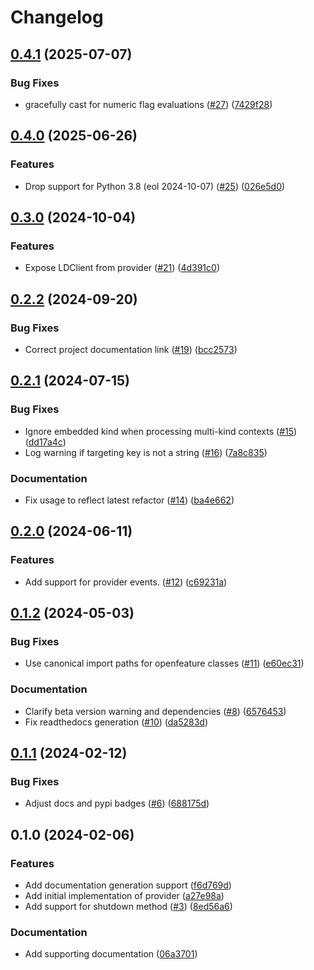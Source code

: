 # Changelog

## [0.4.1](https://github.com/launchdarkly/openfeature-python-server/compare/0.4.0...0.4.1) (2025-07-07)


### Bug Fixes

* gracefully cast for numeric flag evaluations ([#27](https://github.com/launchdarkly/openfeature-python-server/issues/27)) ([7429f28](https://github.com/launchdarkly/openfeature-python-server/commit/7429f28824fadfb994960dcd698e89761aebe44e))

## [0.4.0](https://github.com/launchdarkly/openfeature-python-server/compare/0.3.0...0.4.0) (2025-06-26)


### Features

* Drop support for Python 3.8 (eol 2024-10-07) ([#25](https://github.com/launchdarkly/openfeature-python-server/issues/25)) ([026e5d0](https://github.com/launchdarkly/openfeature-python-server/commit/026e5d0e21011c9c64a4de575c96516f394ef7ab))

## [0.3.0](https://github.com/launchdarkly/openfeature-python-server/compare/0.2.2...0.3.0) (2024-10-04)


### Features

* Expose LDClient from provider ([#21](https://github.com/launchdarkly/openfeature-python-server/issues/21)) ([4d391c0](https://github.com/launchdarkly/openfeature-python-server/commit/4d391c0679c5c3264c70933df55d428c0b5d2319))

## [0.2.2](https://github.com/launchdarkly/openfeature-python-server/compare/0.2.1...0.2.2) (2024-09-20)


### Bug Fixes

* Correct project documentation link ([#19](https://github.com/launchdarkly/openfeature-python-server/issues/19)) ([bcc2573](https://github.com/launchdarkly/openfeature-python-server/commit/bcc25731069146db6931223751c8dfa74e5ac1c0))

## [0.2.1](https://github.com/launchdarkly/openfeature-python-server/compare/0.2.0...0.2.1) (2024-07-15)


### Bug Fixes

* Ignore embedded kind when processing multi-kind contexts ([#15](https://github.com/launchdarkly/openfeature-python-server/issues/15)) ([dd17a4c](https://github.com/launchdarkly/openfeature-python-server/commit/dd17a4c2cc69804eff1faa2c45b84b0048a816e8))
* Log warning if targeting key is not a string ([#16](https://github.com/launchdarkly/openfeature-python-server/issues/16)) ([7a8c835](https://github.com/launchdarkly/openfeature-python-server/commit/7a8c835f39caf25791989d521d1f44d18d9c5586))


### Documentation

* Fix usage to reflect latest refactor ([#14](https://github.com/launchdarkly/openfeature-python-server/issues/14)) ([ba4e662](https://github.com/launchdarkly/openfeature-python-server/commit/ba4e6621bbf03977e7a8dc8bbe36171609a21f61))

## [0.2.0](https://github.com/launchdarkly/openfeature-python-server/compare/0.1.2...0.2.0) (2024-06-11)


### Features

* Add support for provider events. ([#12](https://github.com/launchdarkly/openfeature-python-server/issues/12)) ([c69231a](https://github.com/launchdarkly/openfeature-python-server/commit/c69231a48a6483d789d99474e6ae3d83ffcb18d1))

## [0.1.2](https://github.com/launchdarkly/openfeature-python-server/compare/0.1.1...0.1.2) (2024-05-03)


### Bug Fixes

* Use canonical import paths for openfeature classes ([#11](https://github.com/launchdarkly/openfeature-python-server/issues/11)) ([e60ec31](https://github.com/launchdarkly/openfeature-python-server/commit/e60ec315812952933cb253b6628ef5446f62edc6))


### Documentation

* Clarify beta version warning and dependencies ([#8](https://github.com/launchdarkly/openfeature-python-server/issues/8)) ([6576453](https://github.com/launchdarkly/openfeature-python-server/commit/65764536ace64875a007def5f1881e59a533539b))
* Fix readthedocs generation ([#10](https://github.com/launchdarkly/openfeature-python-server/issues/10)) ([da5283d](https://github.com/launchdarkly/openfeature-python-server/commit/da5283d1e8e417a43d63acfd5ee1d045fd63651c))

## [0.1.1](https://github.com/launchdarkly/openfeature-python-server/compare/0.1.0...0.1.1) (2024-02-12)


### Bug Fixes

* Adjust docs and pypi badges ([#6](https://github.com/launchdarkly/openfeature-python-server/issues/6)) ([688175d](https://github.com/launchdarkly/openfeature-python-server/commit/688175d1eaa13186fe061079e01944fc3a153871))

## 0.1.0 (2024-02-06)


### Features

* Add documentation generation support ([f6d769d](https://github.com/launchdarkly/openfeature-python-server/commit/f6d769d3e45da60fbd9b7c01d3b8c903a66e975a))
* Add initial implementation of provider ([a27e98a](https://github.com/launchdarkly/openfeature-python-server/commit/a27e98a6e7483fce812e1bee9fb2a85582396d5a))
* Add support for shutdown method ([#3](https://github.com/launchdarkly/openfeature-python-server/issues/3)) ([8ed56a6](https://github.com/launchdarkly/openfeature-python-server/commit/8ed56a68db3be92c1c0ff58ddd28a9511bf98cdf))


### Documentation

* Add supporting documentation ([06a3701](https://github.com/launchdarkly/openfeature-python-server/commit/06a370193f151207c15c06a82a44ffbb68949455))
